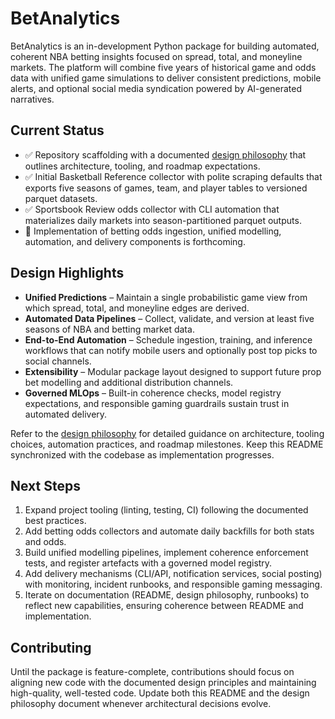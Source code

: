 # BetAnalytics

BetAnalytics is an in-development Python package for building automated, coherent NBA betting insights focused on spread, total, and moneyline markets. The platform will combine five years of historical game and odds data with unified game simulations to deliver consistent predictions, mobile alerts, and optional social media syndication powered by AI-generated narratives.

## Current Status
- ✅ Repository scaffolding with a documented [design philosophy](docs/design_philosophy.md) that outlines architecture, tooling, and roadmap expectations.
- ✅ Initial Basketball Reference collector with polite scraping defaults that exports five seasons of games, team, and player tables to versioned parquet datasets.
- ✅ Sportsbook Review odds collector with CLI automation that materializes daily markets into season-partitioned parquet outputs.
- 🚧 Implementation of betting odds ingestion, unified modelling, automation, and delivery components is forthcoming.

## Design Highlights
- **Unified Predictions** – Maintain a single probabilistic game view from which spread, total, and moneyline edges are derived.
- **Automated Data Pipelines** – Collect, validate, and version at least five seasons of NBA and betting market data.
- **End-to-End Automation** – Schedule ingestion, training, and inference workflows that can notify mobile users and optionally post top picks to social channels.
- **Extensibility** – Modular package layout designed to support future prop bet modelling and additional distribution channels.
- **Governed MLOps** – Built-in coherence checks, model registry expectations, and responsible gaming guardrails sustain trust in automated delivery.

Refer to the [design philosophy](docs/design_philosophy.md) for detailed guidance on architecture, tooling choices, automation practices, and roadmap milestones. Keep this README synchronized with the codebase as implementation progresses.

## Next Steps
1. Expand project tooling (linting, testing, CI) following the documented best practices.
2. Add betting odds collectors and automate daily backfills for both stats and odds.
3. Build unified modelling pipelines, implement coherence enforcement tests, and register artefacts with a governed model registry.
4. Add delivery mechanisms (CLI/API, notification services, social posting) with monitoring, incident runbooks, and responsible gaming messaging.
5. Iterate on documentation (README, design philosophy, runbooks) to reflect new capabilities, ensuring coherence between README and implementation.

## Contributing
Until the package is feature-complete, contributions should focus on aligning new code with the documented design principles and maintaining high-quality, well-tested code. Update both this README and the design philosophy document whenever architectural decisions evolve.

